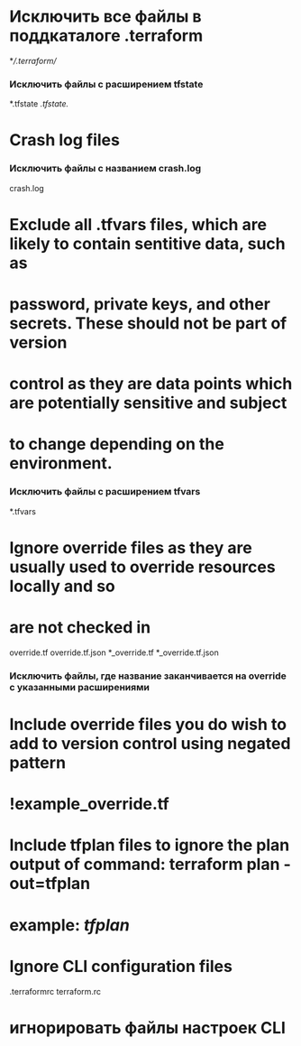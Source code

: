 # Исключить все файлы в поддкаталоге .terraform
**/.terraform/*


### Исключить файлы с расширением tfstate
*.tfstate
*.tfstate.*


# Crash log files
### Исключить файлы с названием crash.log
crash.log

# Exclude all .tfvars files, which are likely to contain sentitive data, such as
# password, private keys, and other secrets. These should not be part of version
# control as they are data points which are potentially sensitive and subject
# to change depending on the environment.

### Исключить файлы с расширением tfvars
*.tfvars

# Ignore override files as they are usually used to override resources locally and so
# are not checked in
override.tf
override.tf.json
*_override.tf
*_override.tf.json
### Исключить файлы, где название заканчивается на override с указанными расширениями


# Include override files you do wish to add to version control using negated pattern
#
# !example_override.tf

# Include tfplan files to ignore the plan output of command: terraform plan -out=tfplan
# example: *tfplan*

# Ignore CLI configuration files
.terraformrc
terraform.rc

# игнорировать файлы настроек CLI
